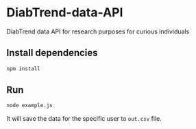 # DiabTrend-data-API
DiabTrend data API for research purposes for curious individuals

## Install dependencies
```bash
npm install
```
## Run
```bash
node example.js
```

It will save the data for the specific user to `out.csv` file.

